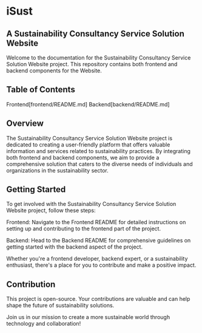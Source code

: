 # iSust
## A Sustainability Consultancy Service Solution Website
Welcome to the documentation for the Sustainability Consultancy Service Solution Website project. 
This repository contains both frontend and backend components for the Website.

## Table of Contents
Frontend[frontend/README.md]
Backend[backend/README.md]

## Overview
The Sustainability Consultancy Service Solution Website project is dedicated to creating 
a user-friendly platform that offers valuable information and services related to sustainability practices.
By integrating both frontend and backend components, 
we aim to provide a comprehensive solution that caters to 
the diverse needs of individuals and organizations in the sustainability sector.

## Getting Started
To get involved with the Sustainability Consultancy Service Solution Website project, follow these steps:

Frontend: Navigate to the Frontend README for detailed instructions on setting up and contributing 
to the frontend part of the project.

Backend: Head to the Backend README for comprehensive guidelines on 
getting started with the backend aspect of the project.

Whether you're a frontend developer, backend expert, or a sustainability enthusiast, 
there's a place for you to contribute and make a positive impact.

## Contribution
This project is open-source.
Your contributions are valuable and can help shape the future of sustainability solutions.

Join us in our mission to create a more sustainable world through technology and collaboration!
